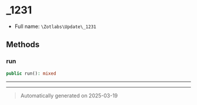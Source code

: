 
# _1231





* Full name: `\Zotlabs\Update\_1231`




## Methods


### run



```php
public run(): mixed
```












***


***
> Automatically generated on 2025-03-19
